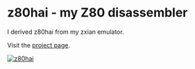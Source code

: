 # z80hai - my Z80 disassembler

I derived z80hai from my zxian emulator.

Visit the [project page](http://sebastianmihai.com/z80hai-z80-disassembler.html).

[![](http://sebastianmihai.com/resources/images/z80hai/1.png "z80hai")](http://sebastianmihai.com/z80hai-z80-disassembler.html)
